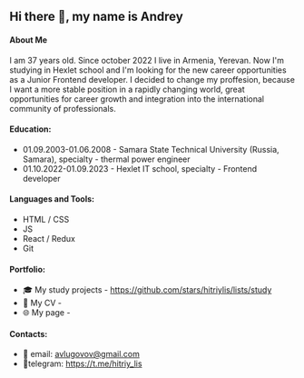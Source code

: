 ## Hi there 👋, my name is Andrey
#### About Me
I am 37 years old. Since october 2022 I live in Armenia, Yerevan. Now I'm studying in Hexlet school and I'm looking for the new career opportunities as a Junior Frontend developer. I decided to change my proffesion, because I want a more stable position in a rapidly changing world, great opportunities for career growth and integration into the international community of professionals. 

#### Education:
- 01.09.2003-01.06.2008 - Samara State Technical University (Russia, Samara), specialty - thermal power engineer
- 01.10.2022-01.09.2023 - Hexlet IT school, specialty - Frontend developer

#### Languages and Tools:
- HTML / CSS
- JS
- React / Redux
- Git

#### Portfolio:
- 🎓 My study projects - https://github.com/stars/hitriylis/lists/study
- 📄 My CV -
- 🌐 My page - 

#### Contacts:
- 📧 email: avlugovov@gmail.com
- 📱telegram: https://t.me/hitriy_lis

